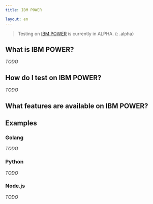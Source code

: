 ```yaml
---
title: IBM POWER

layout: en
---
```




> Testing on [IBM POWER](https://en.wikipedia.org/wiki/IBM_POWER_Instruction_Set_Architecture) is currently in ALPHA.
{: .alpha}

## What is IBM POWER?

_TODO_

## How do I test on IBM POWER?

_TODO_

## What features are available on IBM POWER?

## Examples

### Golang

_TODO_

### Python

_TODO_

### Node.js

_TODO_
